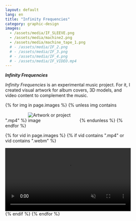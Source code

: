 ```yaml
---
layout: default
lang: en
title: "Infinity Frequencies"
category: graphic-design
images:
  - /assets/media/IF_SLEEVE.png
  - /assets/media/machine2.png
  - /assets/media/machine_tape_1.png
  # - /assets/media/IF_2.png
  # - /assets/media/IF_3.png
  # - /assets/media/IF_4.png
  # - /assets/media/IF_VIDEO.mp4
---
```


<div id="img-1" class="mb-4" style="max-width: 80%;">

  <!-- Title and Year -->
  <div style="display: flex; justify-content: space-between; align-items: baseline;">
    <h5 style="margin: 0;">Infinity Frequencies</h5>
  </div>

  <!-- Description -->
  <p class="post-paragraph">
      <em>Infinity Frequencies</em> is an experimental music project. For it, I created visual artwork for album covers, 3D models, and video content to complement the music.
  </p>

  <!-- Images -->
  {% for img in page.images %}
    {% unless img contains ".mp4" %}
      <img
        src="{{ img }}"
        alt="Artwork or project image"
        class="images"
        style="max-width:40%; height:auto; margin-top:15px;"
      >
    {% endunless %}
  {% endfor %}

  <!-- Video -->
  {% for vid in page.images %}
    {% if vid contains ".mp4" or vid contains ".webm" %}
      <video
        src="{{ vid }}"
        controls
        loop
        autoplay
        muted
        playsinline
        style="width: 100%; max-width: 800px; height: auto; margin-top: 15px;"
      >
        Your browser does not support the video tag.
      </video>
    {% endif %}
  {% endfor %}

</div>
